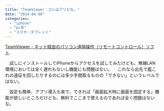 ```yaml
---
title: "TeamViewer：コレはアリだな。"
date: "2014-04-06"
categories: 
  - "iphone"
  - "pc系"
  - "スマホ・タブレット"
---
```


[TeamViewer - ネット経由のパソコン遠隔操作（リモートコントロール）ソフト](http://www.teamviewer.com/ja/INDEX.ASPX).

　試しにインストールしてiPhoneからアクセスを試してみたけども、無線LAN環境においては全く遅れもないし機能にも問題はない。 　これなら出先で艦これの遠征を回したりするのには多少手間取るものの「できない」というレベルではない。

　設定も簡単、アプリ導入も楽で、できれば「画面拡大時に画面を固定する」機能が欲しいところだけども、無料でここまで使えるのであれば全く問題はないな。
